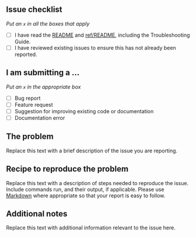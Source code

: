 ## Issue checklist
_Put an `x` in all the boxes that apply_

- [ ] I have read the [README](https://github.com/NOAA-GSL/SENA-yppm/blob/develop/README.md) and [ref/README](https://github.com/NOAA-GSL/SENA-yppm/blob/develop/ref/README.md), including the Troubleshooting Guide.
- [ ] I have reviewed existing issues to ensure this has not already been reported.

## I am submitting a ...
_Put an `x` in the appropriate box_

- [ ] Bug report
- [ ] Feature request
- [ ] Suggestion for improving existing code or documentation
- [ ] Documentation error

## The problem

Replace this text with a brief description of the issue you are reporting.

## Recipe to reproduce the problem

Replace this text with a description of steps needed to reproduce the issue. Include commands run, and their output, if applicable.  Please use [Markdown](https://guides.github.com/pdfs/markdown-cheatsheet-online.pdf) where appropriate so that your report is easy to follow.

## Additional notes

Replace this text with additional information relevant to the issue here.
